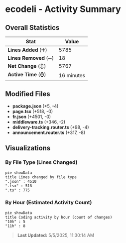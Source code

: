 # ecodeli - Activity Summary 

## Overall Statistics

| Stat                   | Value                                                             |
| ---------------------- | ----------------------------------------------------------------- |
| **Lines Added** (➕)   | 5785                                          |
| **Lines Removed** (➖) | 18                                        |
| **Net Change** (↕)    | 5767                |
| **Active Time** (⌚)   | 16 minutes |


## Modified Files
- **package.json** (+5, -4)
- **page.tsx** (+518, -0)
- **fr.json** (+4501, -0)
- **middleware.ts** (+346, -2)
- **delivery-tracking.router.ts** (+98, -4)
- **announcement.router.ts** (+317, -8)

## Visualizations

### By File Type (Lines Changed)

```mermaid
pie showData
title Lines changed by file type
".json" : 4510
".tsx" : 518
".ts" : 775
```

### By Hour (Estimated Activity Count)

```mermaid
pie showData
title Coding activity by hour (count of changes)
"10h" : 5
"11h" : 8
```


> **Last Updated:** 5/5/2025, 11:30:14 AM